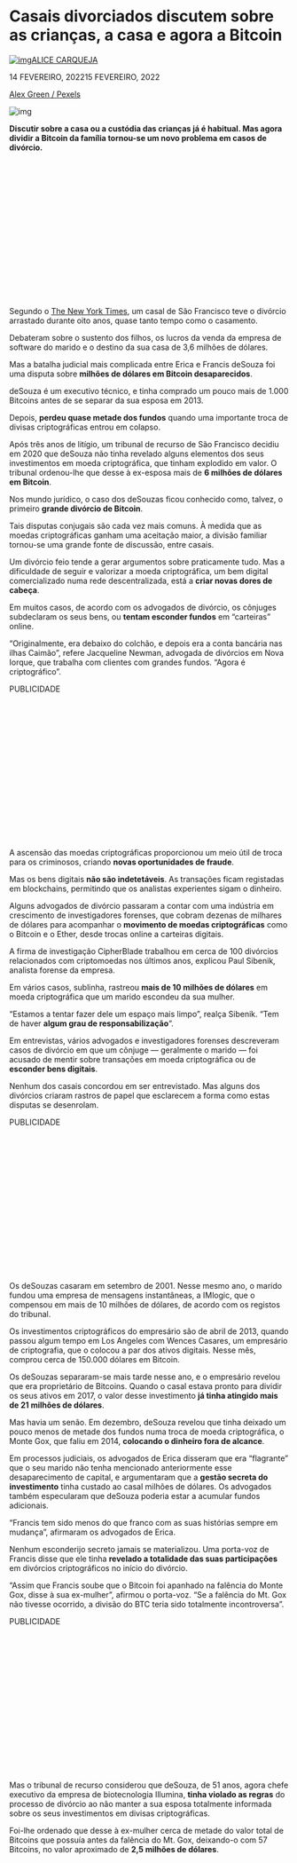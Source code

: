 # Casais divorciados discutem sobre as crianças, a casa e agora a Bitcoin

[![img](https://zap.aeiou.pt/wp-content/uploads/2021/11/b5cbbea16a5be0edaf99bf2e6afbf6e9-81x81.jpg)](https://zap.aeiou.pt/author/acl)[ALICE CARQUEJA](https://zap.aeiou.pt/author/acl)

 

14 FEVEREIRO, 202215 FEVEREIRO, 2022

 

[Alex Green / Pexels](https://www.pexels.com/photo/african-american-couple-arguing-at-home-5699715/)

![img](https://zap.aeiou.pt/wp-content/uploads/2022/02/04db651cf80862832afba439fe33e100-783x450.jpg)



**Discutir sobre a casa ou a custódia das crianças já é habitual. Mas agora dividir a Bitcoin da família tornou-se um novo problema em casos de divórcio.**

<iframe id="google_ads_iframe_/1111242/zap3_post_top_mrec_inline_0" title="3rd party ad content" name="google_ads_iframe_/1111242/zap3_post_top_mrec_inline_0" width="300" height="250" scrolling="no" marginwidth="0" marginheight="0" frameborder="0" role="region" aria-label="Advertisement" tabindex="0" sandbox="allow-forms allow-popups allow-popups-to-escape-sandbox allow-same-origin allow-scripts allow-top-navigation-by-user-activation" srcdoc="" data-google-container-id="7" data-load-complete="true" style="box-sizing: border-box; max-width: 100%; display: block; border: 0px; vertical-align: bottom; width: 300px;"></iframe>

Segundo o [The New York Times](https://www.nytimes.com/2022/02/13/technology/divorce-bitcoin-crypto.html), um casal de São Francisco teve o divórcio arrastado durante oito anos, quase tanto tempo como o casamento.

Debateram sobre o sustento dos filhos, os lucros da venda da empresa de software do marido e o destino da sua casa de 3,6 milhões de dólares.

Mas a batalha judicial mais complicada entre Erica e Francis deSouza foi uma disputa sobre **milhões de dólares em Bitcoin desaparecidos**.

deSouza é um executivo técnico, e tinha comprado um pouco mais de 1.000 Bitcoins antes de se separar da sua esposa em 2013.

<iframe id="google_ads_iframe_/1111242/zap_native_0" title="3rd party ad content" name="google_ads_iframe_/1111242/zap_native_0" width="1" height="1" scrolling="no" marginwidth="0" marginheight="0" frameborder="0" role="region" aria-label="Advertisement" tabindex="0" srcdoc="" data-google-container-id="c" data-load-complete="true" style="box-sizing: border-box; max-width: 100%; display: inline-block !important; border: 0px !important; vertical-align: bottom; position: absolute !important; width: 728px; height: 0px; left: 364px; transform: translateX(-50%) !important;"></iframe>

Depois, **perdeu quase metade dos fundos** quando uma importante troca de divisas criptográficas entrou em colapso.

Após três anos de litígio, um tribunal de recurso de São Francisco decidiu em 2020 que deSouza não tinha revelado alguns elementos dos seus investimentos em moeda criptográfica, que tinham explodido em valor. O tribunal ordenou-lhe que desse à ex-esposa mais de **6 milhões de dólares em Bitcoin**.

Nos mundo jurídico, o caso dos deSouzas ficou conhecido como, talvez, o primeiro **grande divórcio de Bitcoin**.

Tais disputas conjugais são cada vez mais comuns. À medida que as moedas criptográficas ganham uma aceitação maior, a divisão familiar tornou-se uma grande fonte de discussão, entre casais.

Um divórcio feio tende a gerar argumentos sobre praticamente tudo. Mas a dificuldade de seguir e valorizar a moeda criptográfica, um bem digital comercializado numa rede descentralizada, está a **criar novas dores de cabeça**.

Em muitos casos, de acordo com os advogados de divórcio, os cônjuges subdeclaram os seus bens, ou **tentam esconder fundos** em “carteiras” online.

“Originalmente, era debaixo do colchão, e depois era a conta bancária nas ilhas Caimão”, refere Jacqueline Newman, advogada de divórcios em Nova Iorque, que trabalha com clientes com grandes fundos. “Agora é criptográfico”.

PUBLICIDADE

<iframe id="google_ads_iframe_/1111242/zap3_post_mid_1_stripe_0" title="3rd party ad content" name="google_ads_iframe_/1111242/zap3_post_mid_1_stripe_0" width="300" height="250" scrolling="no" marginwidth="0" marginheight="0" frameborder="0" role="region" aria-label="Advertisement" tabindex="0" sandbox="allow-forms allow-popups allow-popups-to-escape-sandbox allow-same-origin allow-scripts allow-top-navigation-by-user-activation" srcdoc="" data-google-container-id="9" data-load-complete="true" style="box-sizing: border-box; max-width: 100%; display: block; border: 0px; vertical-align: bottom; width: 300px;"></iframe>

A ascensão das moedas criptográficas proporcionou um meio útil de troca para os criminosos, criando **novas oportunidades de fraude**.

Mas os bens digitais **não são indetetáveis**. As transações ficam registadas em blockchains, permitindo que os analistas experientes sigam o dinheiro.

Alguns advogados de divórcio passaram a contar com uma indústria em crescimento de investigadores forenses, que cobram dezenas de milhares de dólares para acompanhar o **movimento de moedas criptográficas** como o Bitcoin e o Ether, desde trocas online a carteiras digitais.

A firma de investigação CipherBlade trabalhou em cerca de 100 divórcios relacionados com criptomoedas nos últimos anos, explicou Paul Sibenik, analista forense da empresa.

Em vários casos, sublinha, rastreou **mais de 10 milhões de dólares** em moeda criptográfica que um marido escondeu da sua mulher.

“Estamos a tentar fazer dele um espaço mais limpo”, realça Sibenik. “Tem de haver **algum grau de responsabilização**“.

Em entrevistas, vários advogados e investigadores forenses descreveram casos de divórcio em que um cônjuge — geralmente o marido — foi acusado de mentir sobre transações em moeda criptográfica ou de **esconder bens digitais**.

Nenhum dos casais concordou em ser entrevistado. Mas alguns dos divórcios criaram rastros de papel que esclarecem a forma como estas disputas se desenrolam.

PUBLICIDADE

<iframe id="google_ads_iframe_/1111242/zap3_post_mid_2_stripe_0" title="3rd party ad content" name="google_ads_iframe_/1111242/zap3_post_mid_2_stripe_0" width="300" height="250" scrolling="no" marginwidth="0" marginheight="0" frameborder="0" role="region" aria-label="Advertisement" tabindex="0" sandbox="allow-forms allow-popups allow-popups-to-escape-sandbox allow-same-origin allow-scripts allow-top-navigation-by-user-activation" srcdoc="" data-google-container-id="a" data-load-complete="true" style="box-sizing: border-box; max-width: 100%; display: block; border: 0px; vertical-align: bottom; width: 300px;"></iframe>

Os deSouzas casaram em setembro de 2001. Nesse mesmo ano, o marido fundou uma empresa de mensagens instantâneas, a IMlogic, que o compensou em mais de 10 milhões de dólares, de acordo com os registos do tribunal.

Os investimentos criptográficos do empresário são de abril de 2013, quando passou algum tempo em Los Angeles com Wences Casares, um empresário de criptografia, que o colocou a par dos ativos digitais. Nesse mês, comprou cerca de 150.000 dólares em Bitcoin.

Os deSouzas separaram-se mais tarde nesse ano, e o empresário revelou que era proprietário de Bitcoins. Quando o casal estava pronto para dividir os seus ativos em 2017, o valor desse investimento **já tinha atingido mais de 21 milhões de dólares**.

Mas havia um senão. Em dezembro, deSouza revelou que tinha deixado um pouco menos de metade dos fundos numa troca de moeda criptográfica, o Monte Gox, que faliu em 2014, **colocando o dinheiro fora de alcance**.

Em processos judiciais, os advogados de Erica disseram que era “flagrante” que o seu marido não tenha mencionado anteriormente esse desaparecimento de capital, e argumentaram que a **gestão secreta do investimento** tinha custado ao casal milhões de dólares. Os advogados também especularam que deSouza poderia estar a acumular fundos adicionais.

“Francis tem sido menos do que franco com as suas histórias sempre em mudança”, afirmaram os advogados de Erica.

Nenhum esconderijo secreto jamais se materializou. Uma porta-voz de Francis disse que ele tinha **revelado a totalidade das suas participações** em divórcios criptográficos no início do divórcio.

“Assim que Francis soube que o Bitcoin foi apanhado na falência do Monte Gox, disse à sua ex-mulher”, afirmou o porta-voz. “Se a falência do Mt. Gox não tivesse ocorrido, a divisão do BTC teria sido totalmente incontroversa”.

PUBLICIDADE

<iframe id="google_ads_iframe_/1111242/zap3_post_mid_3_stripe_0" title="3rd party ad content" name="google_ads_iframe_/1111242/zap3_post_mid_3_stripe_0" width="300" height="250" scrolling="no" marginwidth="0" marginheight="0" frameborder="0" role="region" aria-label="Advertisement" tabindex="0" sandbox="allow-forms allow-popups allow-popups-to-escape-sandbox allow-same-origin allow-scripts allow-top-navigation-by-user-activation" srcdoc="" data-google-container-id="b" data-load-complete="true" style="box-sizing: border-box; max-width: 100%; display: block; border: 0px; vertical-align: bottom; width: 300px;"></iframe>

Mas o tribunal de recurso considerou que deSouza, de 51 anos, agora chefe executivo da empresa de biotecnologia Illumina, **tinha violado as regras** do processo de divórcio ao não manter a sua esposa totalmente informada sobre os seus investimentos em divisas criptográficas.

Foi-lhe ordenado que desse à ex-mulher cerca de metade do valor total de Bitcoins que possuía antes da falência do Mt. Gox, deixando-o com 57 Bitcoins, no valor aproximado de **2,5 milhões de dólares**.